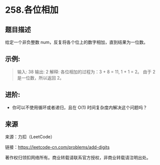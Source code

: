 # 258.各位相加

## 题目描述
给定一个非负整数 num，反复将各个位上的数字相加，直到结果为一位数。

## 示例:

> 输入: 38
> 输出: 2 
> 解释: 各位相加的过程为：3 + 8 = 11, 1 + 1 = 2。 由于 2 是一位数，所以返回 2。

## 进阶:
- 你可以不使用循环或者递归，且在 O(1) 时间复杂度内解决这个问题吗？

## 来源

来源：力扣（LeetCode）

链接：https://leetcode-cn.com/problems/add-digits

著作权归领扣网络所有。商业转载请联系官方授权，非商业转载请注明出处。